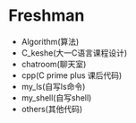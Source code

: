# Freshman
- Algorithm(算法)
 - C_keshe(大一C语言课程设计)
 - chatroom(聊天室)
 - cpp(C prime plus 课后代码)
 - my_ls(自写ls命令)
 - my_shell(自写shell)
 - others(其他代码)
